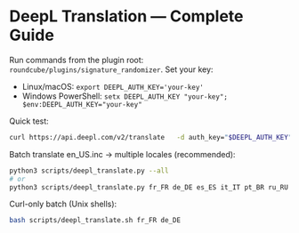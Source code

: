 
# DeepL Translation — Complete Guide
Run commands from the plugin root: `roundcube/plugins/signature_randomizer`.
Set your key:
- Linux/macOS: `export DEEPL_AUTH_KEY='your-key'`
- Windows PowerShell: `setx DEEPL_AUTH_KEY "your-key"; $env:DEEPL_AUTH_KEY="your-key"`

Quick test:
```bash
curl https://api.deepl.com/v2/translate   -d auth_key="$DEEPL_AUTH_KEY"   --data-urlencode text="Signature Randomizer"   -d source_lang=EN -d target_lang=FR
```

Batch translate en_US.inc → multiple locales (recommended):
```bash
python3 scripts/deepl_translate.py --all
# or
python3 scripts/deepl_translate.py fr_FR de_DE es_ES it_IT pt_BR ru_RU
```

Curl-only batch (Unix shells):
```bash
bash scripts/deepl_translate.sh fr_FR de_DE
```
